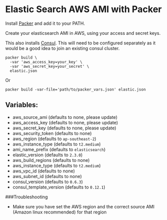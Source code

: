 Elastic Search AWS AMI with Packer
=============

Install [Packer](https://www.packer.io/) and add it to your PATH.

Create your elasticsearch AMI in AWS, using your access and secret keys.

This also installs [Consul](https://www.consul.io/). This will need to be configured separately as it would be a good
idea to join an existing consul cluster.

```
packer build \
  -var 'aws_access_key=your_key' \
  -var 'aws_secret_key=your_secret' \
  elastic.json
```

Or

```
packer build -var-file='path/to/packer_vars.json' elastic.json
```

## Variables:

* aws_source_ami (defaults to none, please update)
* aws_access_key (defaults to none, please update)
* aws_secret_key (defaults to none, please update)
* aws_security_token (defaults to none)
* aws_region (defaults to `ap-southeast-2`)
* aws_instance_type (defaults to `t2.medium`)
* ami_name_prefix (defaults to `elasticsearch`)
* elastic_version (defaults to `2.3.0`)
* aws_build_regions (defaults to none)
* aws_instance_type (defaults to `t2.medium`)
* aws_vpc_id (defaults to none)
* aws_subnet_id (defaults to none)
* consul_version (defaults to `0.6.3`)
* consul_template_version (defaults to `0.12.1`)

###Troubleshooting

* Make sure you have set the AWS region and the correct source AMI (Amazon linux recommended) for that region

